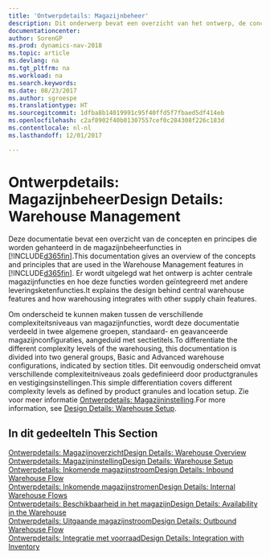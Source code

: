 ```yaml
---
title: 'Ontwerpdetails: Magazijnbeheer'
description: Dit onderwerp bevat een overzicht van het ontwerp, de concepten en principes achter de magazijnbeheerfuncties in [!INCLUDE[d365fin](includes/d365fin_md.md)].
documentationcenter: 
author: SorenGP
ms.prod: dynamics-nav-2018
ms.topic: article
ms.devlang: na
ms.tgt_pltfrm: na
ms.workload: na
ms.search.keywords: 
ms.date: 08/23/2017
ms.author: sgroespe
ms.translationtype: HT
ms.sourcegitcommit: 1dfba8b14019991c95f40ffd5f7fbaed5df414eb
ms.openlocfilehash: c2af8902f40b01307557cef0c284308f226c183d
ms.contentlocale: nl-nl
ms.lasthandoff: 12/01/2017

---
```

# <a name="design-details-warehouse-management"></a><span data-ttu-id="293c6-103">Ontwerpdetails: Magazijnbeheer</span><span class="sxs-lookup"><span data-stu-id="293c6-103">Design Details: Warehouse Management</span></span>
<span data-ttu-id="293c6-104">Deze documentatie bevat een overzicht van de concepten en principes die worden gehanteerd in de magazijnbeheerfuncties in [!INCLUDE[d365fin](includes/d365fin_md.md)].</span><span class="sxs-lookup"><span data-stu-id="293c6-104">This documentation gives an overview of the concepts and principles that are used in the Warehouse Management features in [!INCLUDE[d365fin](includes/d365fin_md.md)].</span></span> <span data-ttu-id="293c6-105">Er wordt uitgelegd wat het ontwerp is achter centrale magazijnfuncties en hoe deze functies worden geïntegreerd met andere leveringsketenfuncties.</span><span class="sxs-lookup"><span data-stu-id="293c6-105">It explains the design behind central warehouse features and how warehousing integrates with other supply chain features.</span></span>  

<span data-ttu-id="293c6-106">Om onderscheid te kunnen maken tussen de verschillende complexiteitsniveaus van magazijnfuncties, wordt deze documentatie verdeeld in twee algemene groepen, standaard- en geavanceerde magazijnconfiguraties, aangeduid met sectietitels.</span><span class="sxs-lookup"><span data-stu-id="293c6-106">To differentiate the different complexity levels of the warehousing, this documentation is divided into two general groups, Basic and Advanced warehouse configurations, indicated by section titles.</span></span> <span data-ttu-id="293c6-107">Dit eenvoudig onderscheid omvat verschillende complexiteitniveaus zoals gedefinieerd door productgranules en vestigingsinstellingen.</span><span class="sxs-lookup"><span data-stu-id="293c6-107">This simple differentiation covers different complexity levels as defined by product granules and location setup.</span></span> <span data-ttu-id="293c6-108">Zie voor meer informatie [Ontwerpdetails: Magazijninstelling](design-details-warehouse-setup.md).</span><span class="sxs-lookup"><span data-stu-id="293c6-108">For more information, see [Design Details: Warehouse Setup](design-details-warehouse-setup.md).</span></span>  

## <a name="in-this-section"></a><span data-ttu-id="293c6-109">In dit gedeelte</span><span class="sxs-lookup"><span data-stu-id="293c6-109">In This Section</span></span>  
[<span data-ttu-id="293c6-110">Ontwerpdetails: Magazijnoverzicht</span><span class="sxs-lookup"><span data-stu-id="293c6-110">Design Details: Warehouse Overview</span></span>](design-details-warehouse-overview.md)  
[<span data-ttu-id="293c6-111">Ontwerpdetails: Magazijninstelling</span><span class="sxs-lookup"><span data-stu-id="293c6-111">Design Details: Warehouse Setup</span></span>](design-details-warehouse-setup.md)  
[<span data-ttu-id="293c6-112">Ontwerpdetails: Inkomende magazijnstroom</span><span class="sxs-lookup"><span data-stu-id="293c6-112">Design Details: Inbound Warehouse Flow</span></span>](design-details-inbound-warehouse-flow.md)  
[<span data-ttu-id="293c6-113">Ontwerpdetails: Inkomende magazijnstromen</span><span class="sxs-lookup"><span data-stu-id="293c6-113">Design Details: Internal Warehouse Flows</span></span>](design-details-internal-warehouse-flows.md)  
[<span data-ttu-id="293c6-114">Ontwerpdetails: Beschikbaarheid in het magazijn</span><span class="sxs-lookup"><span data-stu-id="293c6-114">Design Details: Availability in the Warehouse</span></span>](design-details-availability-in-the-warehouse.md)  
[<span data-ttu-id="293c6-115">Ontwerpdetails: Uitgaande magazijnstroom</span><span class="sxs-lookup"><span data-stu-id="293c6-115">Design Details: Outbound Warehouse Flow</span></span>](design-details-outbound-warehouse-flow.md)  
[<span data-ttu-id="293c6-116">Ontwerpdetails: Integratie met voorraad</span><span class="sxs-lookup"><span data-stu-id="293c6-116">Design Details: Integration with Inventory</span></span>](design-details-integration-with-inventory.md)

